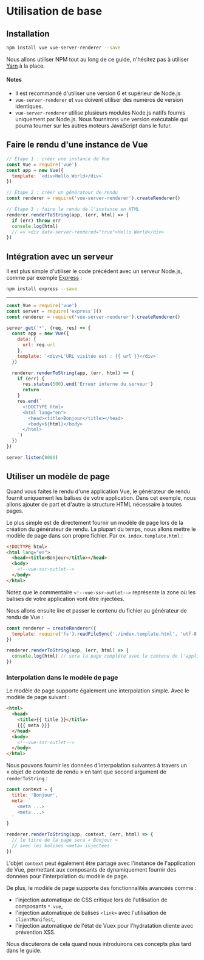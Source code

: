 # Utilisation de base

## Installation

``` bash
npm install vue vue-server-renderer --save
```

Nous allons utiliser NPM tout au long de ce guide, n'hésitez pas à utiliser [Yarn](https://yarnpkg.com/en/) à la place.

#### Notes

- Il est recommandé d'utiliser une version 6 et supérieur de Node.js
- `vue-server-renderer` et `vue` doivent utiliser des numéros de version identiques.
- `vue-server-renderer` utilise plusieurs modules Node.js natifs fournis uniquement par Node.js. Nous fournirons une version exécutable qui pourra tourner sur les autres moteurs JavaScript dans le futur.

## Faire le rendu d'une instance de Vue

``` js
// Étape 1 : créer une instance de Vue
const Vue = require('vue')
const app = new Vue({
  template: `<div>Hello World</div>`
})

// Étape 2 : créer un générateur de rendu
const renderer = require('vue-server-renderer').createRenderer()

// Étape 3 : faire le rendu de l'instance en HTML
renderer.renderToString(app, (err, html) => {
  if (err) throw err
  console.log(html)
  // => <div data-server-rendered="true">Hello World</div>
})
```

## Intégration avec un serveur

Il est plus simple d'utiliser le code précédent avec un serveur Node.js, comme par exemple [Express](https://expressjs.com/) :

``` bash
npm install express --save
```
---
``` js
const Vue = require('vue')
const server = require('express')()
const renderer = require('vue-server-renderer').createRenderer()

server.get('*', (req, res) => {
  const app = new Vue({
    data: {
      url: req.url
    },
    template: `<div>L'URL visitée est : {{ url }}</div>`
  })

  renderer.renderToString(app, (err, html) => {
    if (err) {
      res.status(500).end('Erreur interne du serveur')
      return
    }
    res.end(`
      <!DOCTYPE html>
      <html lang="en">
        <head><title>Bonjour</title></head>
        <body>${html}</body>
      </html>
    `)
  })
})

server.listen(8080)
```

## Utiliser un modèle de page

Quand vous faites le rendu d'une application Vue, le générateur de rendu fournit uniquement les balises de votre application. Dans cet exemple, nous allons ajouter de part et d'autre la structure HTML nécessaire à toutes pages.

Le plus simple est de directement fournir un modèle de page lors de la création du générateur de rendu. La plupart du temps, nous allons mettre le modèle de page dans son propre fichier. Par ex. `index.template.html` :

``` html
<!DOCTYPE html>
<html lang="en">
  <head><title>Bonjour</title></head>
  <body>
    <!--vue-ssr-outlet-->
  </body>
</html>
```

Notez que le commentaire `<!--vue-ssr-outlet-->` représente la zone où les balises de votre application vont être injectées.

Nous allons ensuite lire et passer le contenu du fichier au générateur de rendu de Vue :

``` js
const renderer = createRenderer({
  template: require('fs').readFileSync('./index.template.html', 'utf-8')
})

renderer.renderToString(app, (err, html) => {
  console.log(html) // sera la page complète avec le contenu de l'application injecté.
})
```

### Interpolation dans le modèle de page

Le modèle de page supporte également une interpolation simple. Avec le modèle de page suivant :

``` html
<html>
  <head>
    <title>{{ title }}</title>
    {{{ meta }}}
  </head>
  <body>
    <!--vue-ssr-outlet-->
  </body>
</html>
```

Nous pouvons fournir les données d'interpolation suivantes à travers un « objet de contexte de rendu » en tant que second argument de `renderToString` :

``` js
const context = {
  title: 'Bonjour',
  meta: `
    <meta ...>
    <meta ...>
  `
}

renderer.renderToString(app, context, (err, html) => {
  // le titre de la page sera « Bonjour »
  // avec les balises <meta> injectées
})
```

L'objet `context` peut également être partagé avec l'instance de l'application de Vue, permettant aux composants de dynamiquement fournir des données pour l'interpolation du modèle de page.

De plus, le modèle de page supporte des fonctionnalités avancées comme :

- l'injection automatique de CSS critique lors de l'utilisation de composants `*.vue`,
- l'injection automatique de balises `<link>` avec l'utilisation de `clientManifest`,
- l'injection automatique de l'état de Vuex pour l'hydratation cliente avec prévention XSS.

Nous discuterons de cela quand nous introduirons ces concepts plus tard dans le guide.

